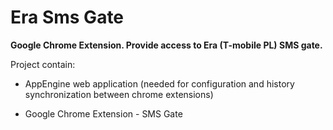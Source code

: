 # Era Sms Gate #
**Google Chrome Extension. Provide access to Era (T-mobile PL) SMS gate.**


Project contain:

- AppEngine web application (needed for configuration and history synchronization between chrome extensions)

- Google Chrome Extension - SMS Gate